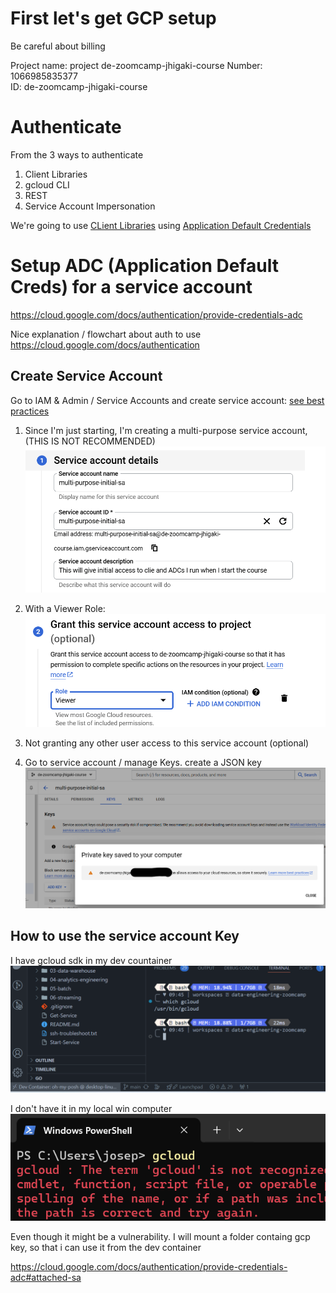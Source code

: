 # First let's get GCP setup 
Be careful about billing

Project name: project de-zoomcamp-jhigaki-course
Number: 1066985835377  
ID: de-zoomcamp-jhigaki-course 

# Authenticate
From the 3 ways to authenticate
1. Client Libraries
2.  gcloud CLI
3.  REST
4.  Service Account Impersonation


We're going to use [CLient Libraries](https://cloud.google.com/docs/authentication/client-libraries)
using [Application Default Credentials](https://cloud.google.com/docs/authentication/application-default-credentials)

# Setup ADC (Application Default Creds) for a service account

https://cloud.google.com/docs/authentication/provide-credentials-adc

Nice explanation / flowchart about auth to use
https://cloud.google.com/docs/authentication 




## Create Service Account 

Go to IAM & Admin / Service Accounts and create service account:
[see best practices](https://cloud.google.com/iam/docs/best-practices-service-accounts)

1. Since I'm just starting, I'm creating a multi-purpose service account, (THIS IS NOT RECOMMENDED)
![alt text](image.png)

1. With a Viewer Role:
![alt text](image-1.png)

1. Not granting any other user access to this service account (optional)

1. Go to service account / manage Keys. create a JSON key
![alt text](image-2.png)

## How to use the service account Key
I have gcloud sdk in my dev countainer
![alt text](image-3.png)


I don't have it in my local win computer
![alt text](image-4.png)

Even though it might be a vulnerability. I will mount a folder containg gcp key, so that i can use it from the dev container

https://cloud.google.com/docs/authentication/provide-credentials-adc#attached-sa





